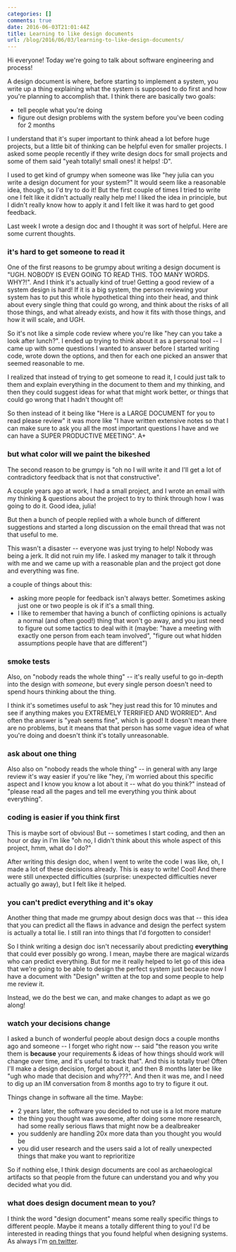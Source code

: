 ```yaml
---
categories: []
comments: true
date: 2016-06-03T21:01:44Z
title: Learning to like design documents
url: /blog/2016/06/03/learning-to-like-design-documents/
---
```


Hi everyone! Today we're going to talk about software engineering and process!

A design document is where, before starting to implement a system, you write up a thing explaining what the system is supposed to do first and how you're planning to accomplish that. I think there are basically two goals:

* tell people what you're doing
* figure out design problems with the system before you've been coding for 2 months

I understand that it's super important to think ahead a lot before huge projects, but a little bit of thinking can be helpful even for smaller projects. I asked some people recently if they write design docs for small projects and some of them said "yeah totally! small ones! it helps! :D".

I used to get kind of grumpy when someone was like "hey julia can you write a design document for your system?" It would seem like a reasonable idea, though, so I'd try to do it! But the first couple of times I tried to write one I felt like it didn't actually really help me! I liked the idea in principle, but I didn't really know how to apply it and I felt like it was hard to get good feedback.

Last week I wrote a design doc and I thought it was sort of helpful. Here are some current thoughts.

### it's hard to get someone to read it

One of the first reasons to be grumpy about writing a design document is "UGH. NOBODY IS EVEN GOING TO READ THIS. TOO MANY WORDS. WHY?!". And I think it's actually kind of true! Getting a good review of a system design is hard! If it is a big system, the person reviewing your system has to put this whole hypothetical thing into their head, and think about every single thing that could go wrong, and think about the risks of all those things, and what already exists, and how it fits with those things, and how it will scale, and UGH.

So it's not like a simple code review where you're like "hey can you take a look after lunch?". I ended up trying to think about it as a personal tool -- I came up with some questions I wanted to answer before I started writing code, wrote down the options, and then for each one picked an answer that seemed reasonable to me. 

I realized that instead of trying to get someone to read it, I could just talk to them and explain everything in the document to them and my thinking, and then they could suggest ideas for what that might work better, or things that could go wrong that I hadn't thought of!

So then instead of it being like "Here is a LARGE DOCUMENT for you to read please review" it was more like "I have written extensive notes so that I can make sure to ask you all the most important questions I have and we can have a SUPER PRODUCTIVE MEETING". A+

### but what color will we paint the bikeshed

The second reason to be grumpy is "oh no I will write it and I'll get a lot of contradictory feedback that is not that constructive".

A couple years ago at work, I had a small project, and I wrote an email with my thinking & questions about the project to try to think through how I was going to do it. Good idea, julia!

But then a bunch of people replied with a whole bunch of different suggestions and started a long discussion on the email thread that was not that useful to me.

This wasn't a disaster -- everyone was just trying to help! Nobody was being a jerk. It did not ruin my life. I asked my manager to talk it through with me and we came up with a reasonable plan and the project got done and everything was fine.

a couple of things about this:

* asking more people for feedback isn't always better. Sometimes asking just one or two people is ok if it's a small thing.
* I like to remember that having a bunch of conflicting opinions is actually a normal (and often good!) thing that won't go away, and you just need to figure out some tactics to deal with it (maybe: "have a meeting with exactly one person from each team involved", "figure out what hidden assumptions people have that are different")

### smoke tests

Also, on "nobody reads the whole thing" -- it's really useful to go in-depth into the design with *someone*, but every single person doesn't need to spend hours thinking about the thing. 

I think it's sometimes useful to ask "hey just read this for 10 minutes and see if anything makes you EXTREMELY TERRIFIED AND WORRIED". And often the answer is "yeah seems fine", which is good! It doesn't mean there are no problems, but it means that that person has some vague idea of what you're doing and doesn't think it's totally unreasonable.

### ask about one thing

Also also on "nobody reads the whole thing" -- in general with any large review it's way easier if you're like "hey, i'm worried about this specific aspect and I know you know a lot about it -- what do you think?" instead of "please read all the pages and tell me everything you think about everything".

### coding is easier if you think first

This is maybe sort of obvious! But -- sometimes I start coding, and then an hour or day in I'm like "oh no, I didn't think about this whole aspect of this project, hmm, what do I do?"

After writing this design doc, when I went to write the code I was like, oh, I made a lot of these decisions already. This is easy to write! Cool! And there were still unexpected difficulties (surprise: unexpected difficulties never actually go away), but I felt like it helped.

### you can't predict everything and it's okay

Another thing that made me grumpy about design docs was that -- this idea that you can predict all the flaws in advance and design the perfect system is actually a total lie. I still ran into things that I'd forgotten to consider! 

So I think writing a design doc isn't necessarily about predicting **everything** that could ever possibly go wrong. I mean, maybe there are magical wizards who can predict everything. But for me it really helped to let go of this idea that we're going to be able to design the perfect system just because now I have a document with "Design" written at the top and some people to help me review it.

Instead, we do the best we can, and make changes to adapt as we go along!

### watch your decisions change

I asked a bunch of wonderful people about design docs a couple months ago and someone -- I forget who right now -- said "the reason you write them is **because** your requirements & ideas of how things should work will change over time, and it's useful to track that". And this is totally true! Often I'll make a design decision, forget about it, and then 8 months later be like "ugh who made that decision and why???". And then it was me, and I need to dig up an IM conversation from 8 months ago to try to figure it out.

Things change in software all the time. Maybe:

* 2 years later, the software you decided to not use is a lot more mature
* the thing you thought was awesome, after doing some more research, had some really serious flaws that might now be a dealbreaker
* you suddenly are handling 20x more data than you thought you would be
* you did user research and the users said a lot of really unexpected things that make you want to reprioritize

So if nothing else, I think design documents are cool as archaeological artifacts so that people from the future can understand you and why you decided what you did.

### what does design document mean to you?

I think the word "design document" means some really specific things to
different people. Maybe it means a totally different thing to you! I'd be
interested in reading things that you found helpful when designing systems. As always I'm [on twitter](https://twitter.com/b0rk).
